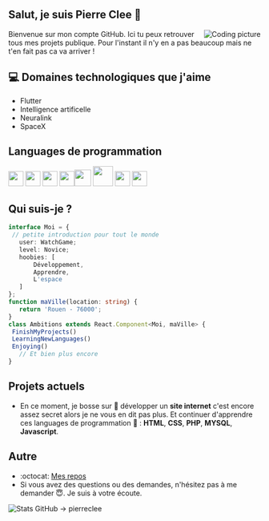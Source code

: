 <h2> Salut, je suis Pierre Clee 👋</h2>

<img src = 'https://media1.giphy.com/media/26tn33aiTi1jkl6H6/giphy.gif?cid=ecf05e47byofxd70vad0fqecsejr8xzc0eknfdhzmwahc5tp&rid=giphy.gif' alt = 'Coding picture' align='right'/>

Bienvenue sur mon compte GitHub. Ici tu peux retrouver tous mes projets publique. Pour l'instant il n'y en a pas beaucoup mais ne t'en fait pas ca va arriver !

## :computer: Domaines technologiques que j'aime
* Flutter
* Intelligence artificelle
* Neuralink
* SpaceX

## Languages de programmation
<img src = 'https://github.com/MarikIshtar007/MarikIshtar007/blob/master/images/flutter-logo.svg' width='30'/> <img src = 'https://github.com/MarikIshtar007/MarikIshtar007/blob/master/images/html.svg' width='30'/> <img src = 'https://github.com/MarikIshtar007/MarikIshtar007/blob/master/images/css.svg' width='30'/> <img src = 'https://github.com/MarikIshtar007/MarikIshtar007/blob/master/images/js.svg' width='30'/><img src = 'https://github.com/MarikIshtar007/MarikIshtar007/blob/master/images/bootstrap.svg' width='33'/> <img src = 'https://github.com/MarikIshtar007/MarikIshtar007/blob/master/images/php.svg' width='40'/>
 <img src = 'https://github.com/MarikIshtar007/MarikIshtar007/blob/master/images/sql.svg' width='30'/> <img src = 'https://github.com/MarikIshtar007/MarikIshtar007/blob/master/images/git.svg' width='30'/>
 
 ## Qui suis-je ?
 ```typescript
interface Moi = {
  // petite introduction pour tout le monde
    user: WatchGame;
    level: Novice;
    hoobies: [
        Développement,
        Apprendre,
        L'espace
    ]
};
function maVille(location: string) {
    return 'Rouen - 76000';
}
class Ambitions extends React.Component<Moi, maVille> {
  FinishMyProjects()
  LearningNewLanguages()
  Enjoying()
    // Et bien plus encore
}
 ```
 
## Projets actuels
 * En ce moment, je bosse sur 🔭 développer un **site internet** c'est encore assez secret alors je ne vous en dit pas plus. Et continuer d'apprendre ces languages de programmation 🌱 : **HTML**, **CSS**, **PHP**, **MYSQL**, **Javascript**.
 
## Autre
  - :octocat: [Mes repos](https://github.com/pierreclee/repositories)
  - Si vous avez des questions ou des demandes, n'hésitez pas à me demander 😇. Je suis à votre écoute.

![Stats GitHub -> pierreclee](https://github-readme-stats.vercel.app/api?username=pierreclee&show_icons=true&hide=[%22issues%22])
 
 
